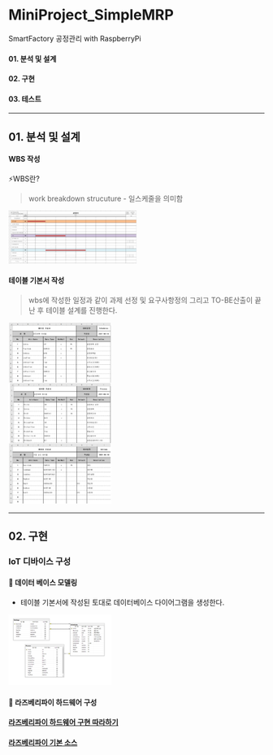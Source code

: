 # MiniProject_SimpleMRP
SmartFactory 공정관리 with RaspberryPi   
#### 01. 분석 및 설계    
#### 02. 구현   
#### 03. 테스트 
----------------------------------------   
## 01. 분석 및 설계   

#### WBS 작성    
⚡WBS란?   
>work breakdown strucuture - 일스케줄을 의미함   
<img src = "https://github.com/hyojin-park24/MiniProject_SimpleMRP/blob/main/images/mbs.jpg" width="50%" height="50%">

#### 테이블 기본서 작성 
>wbs에 작성한 일정과 같이 과제 선정 및 요구사항정의 그리고 TO-BE산출이 끝난 후 테이블 설계를 진행한다.   
<img src = "https://github.com/hyojin-park24/MiniProject_SimpleMRP/blob/main/images/table.jpg" width="40%" height="40%">   

---------------------------------------

## 02. 구현   

### IoT 디바이스 구성   
#### 🌌 데이터 베이스 모델링   
- 테이블 기본서에 작성된 토대로 데이터베이스 다이어그램을 생성한다.   
<img src = "https://github.com/hyojin-park24/MiniProject_SimpleMRP/blob/main/images/db1.png" width="40%" height="40%">   

#### 🌌 라즈베리파이 하드웨어 구성    
#### [라즈베리파이 하드웨어 구현 따라하기](https://github.com/hyojin-park24/MiniProject_SimpleMRP/blob/main/RaspberryPi/README.md)   
#### [라즈베리파이 기본 소스](https://github.com/hyojin-park24/MiniProject_SimpleMRP/tree/main/Raspberrypi%20code)


